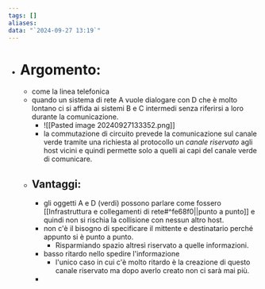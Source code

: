 ```yaml
---
tags: []
aliases: 
data: "`2024-09-27 13:19`"
---
```

- # Argomento:
	- come la linea telefonica
	- quando un sistema di rete A vuole dialogare con D che è molto lontano ci si affida ai sistemi B e C intermedi senza riferirsi a loro durante la comunicazione. 
		- ![[Pasted image 20240927133352.png]]
		- la commutazione di circuito prevede la comunicazione sul canale verde tramite una richiesta al protocollo un _canale riservato_ agli host vicini e quindi permette solo a quelli ai capi del canale verde di comunicare. 
	- ## Vantaggi:
		- gli oggetti A e D (verdi) possono parlare come fossero [[Infrastruttura e collegamenti di rete#^fe68f0||punto a punto]] e quindi non si rischia la collisione con nessun altro host.
		- non c'è il bisogno di specificare il mittente e destinatario perché appunto si è punto a punto. 
			- Risparmiando spazio altresì riservato a quelle informazioni.  
		- basso ritardo nello spedire l'informazione 
			- l'unico caso in cui c'è molto ritardo è la creazione di questo canale riservato ma dopo averlo creato non ci sarà mai più.
		- 